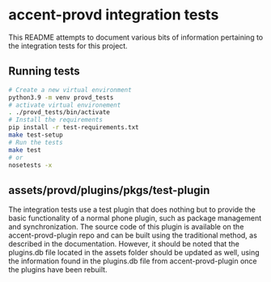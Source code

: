 # accent-provd integration tests

This README attempts to document various bits of information pertaining to the integration tests for
this project.

## Running tests

```bash
# Create a new virtual environment
python3.9 -m venv provd_tests
# activate virtual environement
. ./provd_tests/bin/activate
# Install the requirements
pip install -r test-requirements.txt
make test-setup
# Run the tests
make test
# or
nosetests -x
```

## assets/provd/plugins/pkgs/test-plugin

The integration tests use a test plugin that does nothing but to provide the basic functionality of a normal phone plugin,
such as package management and synchronization. The source code of this plugin is available on the accent-provd-plugin repo
and can be built using the traditional method, as described in the documentation. However, it should be noted that the
plugins.db file located in the assets folder should be updated as well, using the information found in the plugins.db file
from accent-provd-plugin once the plugins have been rebuilt.
